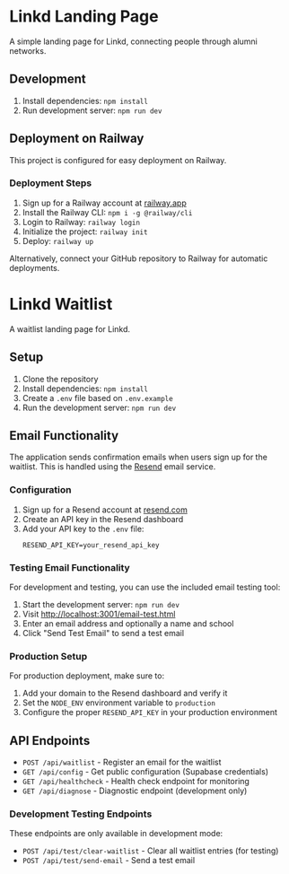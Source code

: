 # Linkd Landing Page

A simple landing page for Linkd, connecting people through alumni networks.

## Development

1. Install dependencies: `npm install`
2. Run development server: `npm run dev`

## Deployment on Railway

This project is configured for easy deployment on Railway.

### Deployment Steps

1. Sign up for a Railway account at [railway.app](https://railway.app)
2. Install the Railway CLI: `npm i -g @railway/cli`
3. Login to Railway: `railway login`
4. Initialize the project: `railway init`
5. Deploy: `railway up`

Alternatively, connect your GitHub repository to Railway for automatic deployments.

# Linkd Waitlist

A waitlist landing page for Linkd.

## Setup

1. Clone the repository
2. Install dependencies: `npm install`
3. Create a `.env` file based on `.env.example`
4. Run the development server: `npm run dev`

## Email Functionality

The application sends confirmation emails when users sign up for the waitlist. This is handled using the [Resend](https://resend.com) email service.

### Configuration

1. Sign up for a Resend account at [resend.com](https://resend.com)
2. Create an API key in the Resend dashboard
3. Add your API key to the `.env` file:
   ```
   RESEND_API_KEY=your_resend_api_key
   ```

### Testing Email Functionality

For development and testing, you can use the included email testing tool:

1. Start the development server: `npm run dev`
2. Visit [http://localhost:3001/email-test.html](http://localhost:3001/email-test.html)
3. Enter an email address and optionally a name and school
4. Click "Send Test Email" to send a test email

### Production Setup

For production deployment, make sure to:

1. Add your domain to the Resend dashboard and verify it
2. Set the `NODE_ENV` environment variable to `production`
3. Configure the proper `RESEND_API_KEY` in your production environment

## API Endpoints

- `POST /api/waitlist` - Register an email for the waitlist
- `GET /api/config` - Get public configuration (Supabase credentials)
- `GET /api/healthcheck` - Health check endpoint for monitoring
- `GET /api/diagnose` - Diagnostic endpoint (development only)

### Development Testing Endpoints

These endpoints are only available in development mode:

- `POST /api/test/clear-waitlist` - Clear all waitlist entries (for testing)
- `POST /api/test/send-email` - Send a test email
